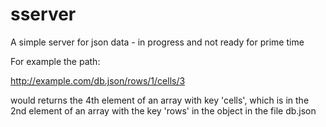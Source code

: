 # sserver
A simple server for json data - in progress and not ready for prime time

For example the path:

http://example.com/db.json/rows/1/cells/3

would returns the 4th element of an array with key 'cells', 
which is in the 2nd element of an array with the key 'rows' 
in the object in the file db.json
